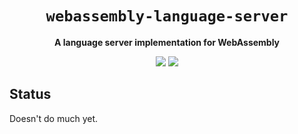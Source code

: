 <div align="center">
  <h1><code>webassembly-language-server</code></h1>
  <p>
    <strong>A language server implementation for WebAssembly</strong>
  </p>
  <p style="margin-bottom: 0.5ex;">
    <a href="https://darinmorrison.github.io/webassembly-language-server/webassembly_language_server"><img
        src="https://img.shields.io/badge/docs-latest-blueviolet?logo=Read-the-docs&logoColor=white"
        /></a>
    <a href="https://github.com/darinmorrison/webassembly-language-server/actions"><img
        src="https://github.com/darinmorrison/webassembly-language-server/workflows/main/badge.svg"
        /></a>
  </p>
</div>

## Status

Doesn't do much yet.
